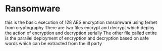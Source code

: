 # Ransomware
this is the basic execution of 128 AES encryption ransomware using fernet from cryptography
There are two files encrypt and decrypt which deploy the action of encryption and decryption serially
The other file called entire is the parallel deployment of encryption and decryption based on safe words which can be extracted from the ill party
